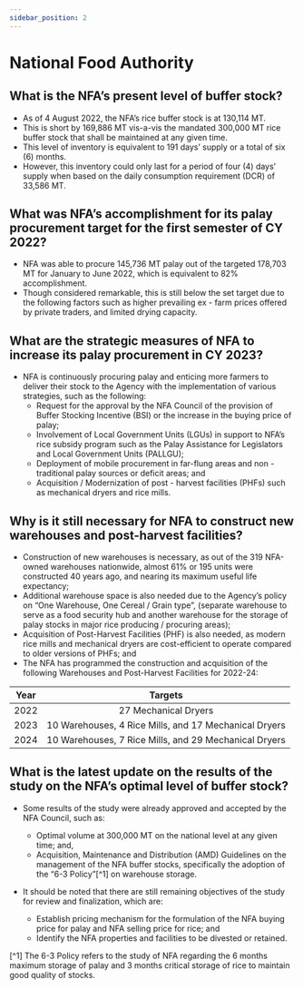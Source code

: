 ```yaml
---
sidebar_position: 2
---
```


# National Food Authority

## What is the NFA’s present level of buffer stock?

- As of 4 August 2022, the NFA’s rice buffer stock is at 130,114 MT.
- This is short by 169,886 MT vis-a-vis the mandated 300,000 MT rice buffer stock that shall be maintained at any given time.
- This level of inventory is equivalent to 191 days’ supply or a total of six (6) months.
- However, this inventory could only last for a period of four (4) days’ supply when based on the daily consumption requirement (DCR) of 33,586 MT.


## What was NFA’s accomplishment for its palay procurement target for the first semester of CY 2022?

- NFA was able to procure 145,736 MT palay out of the targeted 178,703 MT for January to June 2022, which is equivalent to 82% accomplishment.  
- Though considered remarkable, this is still below the set target due to the following factors such as higher prevailing ex - farm prices offered by private traders, and limited drying capacity.


## What are the strategic measures of NFA to increase its palay procurement in CY 2023?

- NFA is continuously procuring palay and enticing more farmers to deliver their stock to the Agency with the implementation of various strategies, such as the following:
  - Request for the approval by the NFA Council of the provision of Buffer Stocking Incentive (BSI) or the increase in the buying price of palay;
  - Involvement of Local Government Units (LGUs) in support to NFA’s rice subsidy program such as the Palay Assistance for Legislators and Local Government Units (PALLGU);
  - Deployment of mobile procurement in far-flung areas and non - traditional palay sources or deficit areas; and
  - Acquisition / Modernization of post - harvest facilities (PHFs) such as mechanical dryers and rice mills.

## Why is it still necessary for NFA to construct new warehouses and post-harvest facilities?

- Construction of new warehouses is necessary, as out of the 319 NFA-owned warehouses nationwide, almost 61% or 195 units were constructed 40 years ago, and nearing its maximum useful life expectancy;
- Additional warehouse space is also needed due to the Agency’s policy on “One Warehouse, One Cereal / Grain type”, (separate warehouse to serve as a food security hub and another warehouse for the storage of palay stocks in major rice producing / procuring areas);
- Acquisition of Post-Harvest Facilities (PHF) is also needed, as modern rice mills and mechanical dryers are cost-efficient to operate compared to older versions of PHFs; and
- The NFA has programmed the construction and acquisition of the following Warehouses and Post-Harvest Facilities for 2022-24:

| Year  | Targets                                               |
|:-----:|:-----------------------------------------------------:|
| 2022  | 27 Mechanical Dryers                                  |
| 2023  | 10 Warehouses, 4 Rice Mills, and 17 Mechanical Dryers |
| 2024  | 10 Warehouses, 7 Rice Mills, and 29 Mechanical Dryers |

## What is the latest update on the results of the study on the NFA’s optimal level of buffer stock?

- Some results of the study were already approved and accepted by the NFA Council, such as:
  - Optimal volume at 300,000 MT on the national level at any given time; and,
  - Acquisition, Maintenance and Distribution (AMD) Guidelines on the management of the NFA buffer stocks, specifically the adoption of the “6-3 Policy”[^1] on warehouse storage.

- It should be noted that there are still remaining objectives of the study for review and finalization, which are:
  - Establish pricing mechanism for the formulation of the NFA buying price for palay and NFA selling price for rice; and
  - Identify the NFA properties and facilities to be divested or retained.
  
[^1] The 6-3 Policy refers to the study of NFA regarding the 6 months maximum storage of palay and 3 months critical storage of rice to maintain good quality of stocks.
